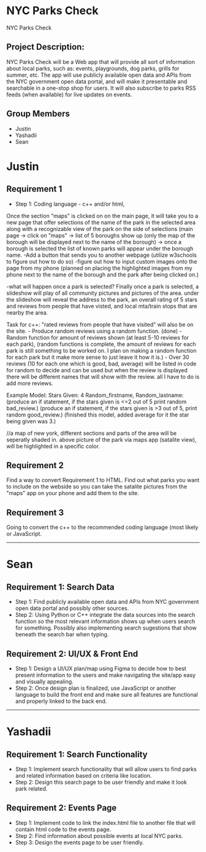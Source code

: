 # NYC Parks Check
NYC Parks Check

## Project Description: 
NYC Parks Check will be a Web app that will provide all sort of information about local parks, such as: events, playgrounds, dog parks, grills for summer, etc. The app will use publicly available open data and APIs from the NYC government open data portal, and will make it presentable and searchable in a one-stop shop for users. It will also subscribe to parks RSS feeds (when available) for live updates 
on events. 



## Group Members
- Justin
- Yashadii
- Sean



# Justin

## Requirement 1
- Step 1:
Coding language - c++ and/or html,

Once the section "maps" is clicked on on the main page, it will take you to a new page that offer selections of the name of the park in the selected area along with a recognizable view of the park on the side of selections (main page -> click on "maps" -> list of 5 boroughs show up (only the map of the borough will be displayed next to the name of the borough) -> once a borough is selected the list of known parks will appear under the borough name.
-Add a button that sends you to another webpage (utilize w3schools to figure out how to do so)
-figure out how to input custom images onto the page from my phone (planned on placing the highlighted images from my phone next to the name of the borough and the park after being clicked on.)

-what will happen once a park is selected?
Finally once a park is selected, a slideshow will play of all community pictures and pictures of the area.
under the slideshow will reveal the address to the park, an overall rating of 5 stars and reviews from people that have visted, and local mta/train stops that are nearby the area.

Task for c++:
"rated reviews from people that have visited" will also be on the site.
    - Produce random reviews using a random function. (done) 
    - Random function for amount of reviews shown (at least 5-10 reviews for each park), (random functions is complete, the amount of reviews for each park is still something to be worked on. I plan on making a random function for each park but it make more sense to just leave it how it is.) 
    - Over 30 reviews (10 for each one which is good, bad, average) will be listed in code for random to decide and can be used but when the review is displayed there will be different names that will show with the review. all I have to do is add more reviews.


Example Model:
Stars Given: 4
Random_firstname, Random_lastname:
(produce an if statement, if the stars given is <=2 out of 5 print random bad_review.)
(produce an if statement, if the stars given is >3 out of 5, print random good_review.) 
(finished this model, added average for it the star being given was 3.)



//a map of new york, different sections and parts of the area will be seperatly shaded in. above picture of the park via maps app (satalite view), will be highlighted in a specific color.

## Requirement 2

Find a way to convert Requirement 1 to HTML.
Find out what parks you want to include on the webside so you can take the satalite pictures from the "maps" app on your phone and add them to the site.

## Requirement 3

Going to convert the c++ to the recommended coding language (most likely or JavaScript.


----------------------------------------------

# Sean

## Requirement 1: Search Data

- Step 1: Find publicly available open data and APIs from NYC government open data portal and possibly other sources.
- Step 2: Using Python or C++ integrate the data sources into the search function so the most relevant information shows up when users search for something. Possibly also implementing search sugestions that show beneath the search bar when typing.


## Requirement 2: UI/UX & Front End

- Step 1: Design a UI/UX plan/map using Figma to decide how to best present information to the users and make navigating the site/app easy and visually appealing.
- Step 2: Once design plan is finalized, use JavaScript or another language to build the front end and make sure all features are functional and properly linked to the back end.

-----------------------------------------------

# Yashadii

## Requirement 1: Search Functionality

- Step 1: Implement search functionality that will allow users to find parks and related information based on criteria like location.
- Step 2: Design this search page to be user friendly and make it look park related.


## Requirement 2: Events Page

- Step 1: Implement code to link the index.html file to another file that will contain html code to the events page.
- Step 2: Find information about possible events at local NYC parks.
- Step 3: Design the events page to be user friendly.
